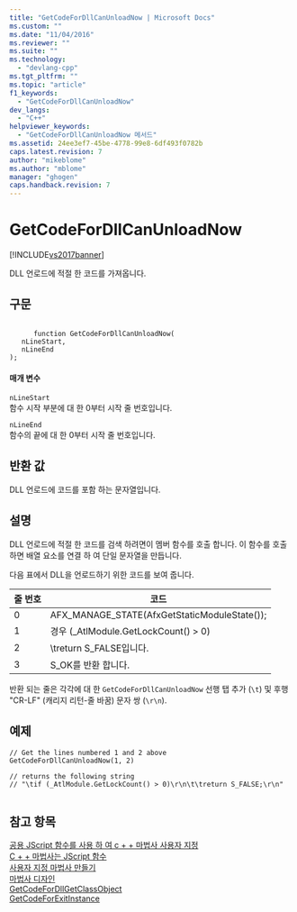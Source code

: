 ```yaml
---
title: "GetCodeForDllCanUnloadNow | Microsoft Docs"
ms.custom: ""
ms.date: "11/04/2016"
ms.reviewer: ""
ms.suite: ""
ms.technology: 
  - "devlang-cpp"
ms.tgt_pltfrm: ""
ms.topic: "article"
f1_keywords: 
  - "GetCodeForDllCanUnloadNow"
dev_langs: 
  - "C++"
helpviewer_keywords: 
  - "GetCodeForDllCanUnloadNow 메서드"
ms.assetid: 24ee3ef7-45be-4778-99e8-6df493f0782b
caps.latest.revision: 7
author: "mikeblome"
ms.author: "mblome"
manager: "ghogen"
caps.handback.revision: 7
---
```

# GetCodeForDllCanUnloadNow
[!INCLUDE[vs2017banner](../assembler/inline/includes/vs2017banner.md)]

DLL 언로드에 적절 한 코드를 가져옵니다.  
  
## <a name="syntax"></a>구문  
  
```  
  
      function GetCodeForDllCanUnloadNow(   
   nLineStart,   
   nLineEnd    
);  
```  
  
#### <a name="parameters"></a>매개 변수  
 `nLineStart`  
 함수 시작 부분에 대 한 0부터 시작 줄 번호입니다.  
  
 `nLineEnd`  
 함수의 끝에 대 한 0부터 시작 줄 번호입니다.  
  
## <a name="return-value"></a>반환 값  
 DLL 언로드에 코드를 포함 하는 문자열입니다.  
  
## <a name="remarks"></a>설명  
 DLL 언로드에 적절 한 코드를 검색 하려면이 멤버 함수를 호출 합니다. 이 함수를 호출 하면 배열 요소를 연결 하 여 단일 문자열을 만듭니다.  
  
 다음 표에서 DLL을 언로드하기 위한 코드를 보여 줍니다.  
  
|줄 번호|코드|  
|-----------------|----------|  
|0|AFX_MANAGE_STATE(AfxGetStaticModuleState());|  
|1|경우 (_AtlModule.GetLockCount() > 0)|  
|2|\treturn S_FALSE입니다.|  
|3|S_OK를 반환 합니다.|  
  
 반환 되는 줄은 각각에 대 한 `GetCodeForDllCanUnloadNow` 선행 탭 추가 (`\t`) 및 후행 "CR-LF" (캐리지 리턴-줄 바꿈) 문자 쌍 (`\r\n`).  
  
## <a name="example"></a>예제  
  
```  
// Get the lines numbered 1 and 2 above  
GetCodeForDllCanUnloadNow(1, 2)  
  
// returns the following string  
// "\tif (_AtlModule.GetLockCount() > 0)\r\n\t\treturn S_FALSE;\r\n"  
  
```  
  
## <a name="see-also"></a>참고 항목  
 [공용 JScript 함수를 사용 하 여 c + + 마법사 사용자 지정](../ide/customizing-cpp-wizards-with-common-jscript-functions.md)   
 [C + + 마법사는 JScript 함수](../ide/jscript-functions-for-cpp-wizards.md)   
 [사용자 지정 마법사 만들기](../ide/creating-a-custom-wizard.md)   
 [마법사 디자인](../ide/designing-a-wizard.md)   
 [GetCodeForDllGetClassObject](../ide/getcodefordllgetclassobject.md)   
 [GetCodeForExitInstance](../ide/getcodeforexitinstance.md)